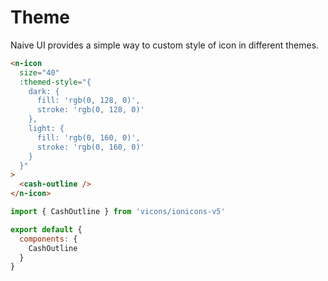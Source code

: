 # Theme
Naive UI provides a simple way to custom style of icon in different themes.
```html
<n-icon
  size="40"
  :themed-style="{
    dark: {
      fill: 'rgb(0, 128, 0)',
      stroke: 'rgb(0, 128, 0)'
    },
    light: {
      fill: 'rgb(0, 160, 0)',
      stroke: 'rgb(0, 160, 0)'
    }
  }"
>
  <cash-outline />
</n-icon>
```
```js
import { CashOutline } from 'vicons/ionicons-v5'

export default {
  components: {
    CashOutline
  }
}
```